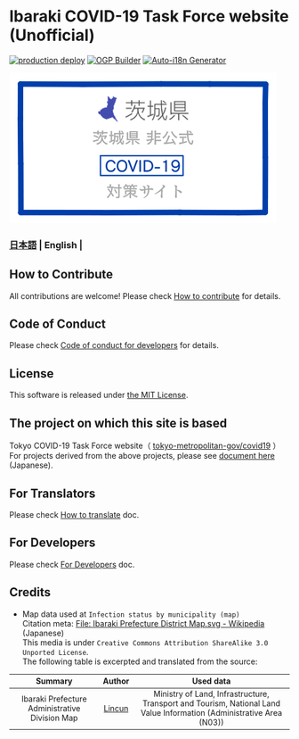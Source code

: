 # Ibaraki COVID-19 Task Force website (Unofficial)

[![production deploy](https://github.com/a01sa01to/covid19-ibaraki/workflows/production%20deploy/badge.svg?branch=master)](https://github.com/a01sa01to/covid19-ibaraki/actions?query=workflow%3A%22production+deploy%22)
[![OGP Builder](https://github.com/a01sa01to/covid19-ibaraki/workflows/OGP%20Builder/badge.svg?branch=master)](https://github.com/a01sa01to/covid19-ibaraki/actions?query=workflow%3A%22OGP+Builder%22)
[![Auto-i18n Generator](https://github.com/a01sa01to/covid19-ibaraki/workflows/Auto-i18n%20Generator/badge.svg?branch=development)](https://github.com/a01sa01to/covid19-ibaraki/actions?query=workflow%3A%22Auto-i18n+Generator%22)

[![Ibaraki COVID-19 Task Force Website](/static/ss.png)](https://ibaraki.stopcovid19.jp/)

### [日本語](./../../README.md) | English |

## How to Contribute

All contributions are welcome!
Please check [How to contribute](./CONTRIBUTING.md) for details.

## Code of Conduct

Please check [Code of conduct for developers](./CODE_OF_CONDUCT.md) for details.

## License

This software is released under [the MIT License](./../../LICENSE.txt).

## The project on which this site is based

Tokyo COVID-19 Task Force website（ [tokyo-metropolitan-gov/covid19](https://github.com/tokyo-metropolitan-gov/covid19) ）<br>
For projects derived from the above projects, please see [document here](./../../FORKED_SITES.md) (Japanese).

## For Translators

Please check [How to translate](./../../TRANSLATION.md) doc.

## For Developers

Please check [For Developers](./FOR_DEVELOPERS.md) doc.

## Credits

- Map data used at `Infection status by municipality (map)`<br>Citation meta: [File: Ibaraki Prefecture District Map.svg - Wikipedia](https://ja.wikipedia.org/wiki/%E3%83%95%E3%82%A1%E3%82%A4%E3%83%AB:%E8%8C%A8%E5%9F%8E%E7%9C%8C%E5%9C%B0%E5%9F%9F%E5%8C%BA%E5%88%86%E5%9B%B3.svg) (Japanese)<br>This media is under `Creative Commons Attribution ShareAlike 3.0 Unported License`.<br>The following table is excerpted and translated from the source:

|                    Summary                     |                                   Author                                   |                                                      Used data                                                       |
| :--------------------------------------------: | :------------------------------------------------------------------------: | :------------------------------------------------------------------------------------------------------------------: |
| Ibaraki Prefecture Administrative Division Map | [Lincun](https://ja.wikipedia.org/wiki/%E5%88%A9%E7%94%A8%E8%80%85:Lincun) | Ministry of Land, Infrastructure, Transport and Tourism, National Land Value Information (Administrative Area (N03)) |
